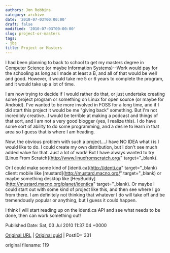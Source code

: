```yaml
---
authors: Jon Robbins
category: archive
date: '2010-07-03T00:00:00'
draft: false
modified: '2010-07-03T00:00:00'
slug: project-or-masters
tags:
- jbs
title: Project or Masters
---
```


I had been planning to back to school to get my masters degree in Computer Science (or maybe Information Systems)--Work would pay for the schooling as long as I made at least a B, and all of that would be well and good.  However, it would take me 5 or 6 years to complete the program, and it would take up a lot of time.

 I am now trying to decide if I would rather do that, or just undertake creating some project program or something on Linux for open source (or maybe for Android).  I've wanted to be more involved in FOSS for a long time, and if I did start this project it would be me "giving back" something.  But I'm not incredibly creative...I would be terrible at making a podcast and things of that sort, and I am not a very good blogger (yes, I realize this).  I do have some sort of ability to do some programming, and a desire to learn in that area so I guess that is where I am heading.

 Now, the obvious problem with such a project....I have NO IDEA what i is I would like to do. I could create my own distribution, but I don't see much added value for that. Just a lot of work!  But I have always wanted to try [Linux From Scratch](http://www.linuxfromscratch.org/" target="_blank).

 Or I could make some kind of [identi.ca](http://identi.ca" target="_blank) client: mobile like [mustard](http://mustard.macno.org/" target="_blank) or maybe something desktop like [HeyBuddy](http://mustard.macno.org/planet/identica" target="_blank).    Or maybe I could start out with some kind of project like this, and then see where I go from there.  I am definitely not thinking that whatever I do will take off and be tremendously popular or anything, but I guess it could happen.

 I think I will start reading up on the identi.ca API and see what needs to be done, then can work something out!




Published Date: Sat, 03 Jul 2010 11:37:04 +0000 

[Original URL](http://factorq.net/2010/07/03/project-or-masters/) | [Original guid](http://factorq.net/?p=331) | PostID= 331

 original filename: 119
